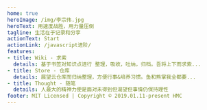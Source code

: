 ```yaml
---
home: true
heroImage: /img/李宗伟.jpg
heroText: 用速度战胜，用力量压倒
tagline: 生活在于记录和分享
actionText: Start
actionLink: /javascript进阶/
features:
- title: Wiki - 求索
  details: 基于书签对知识点进行 整理，吸收，吐纳，归档。吾将上下而求索...
- title: Store - 仓库
  details: 展望云仓库而归纳整理，方便行事&培养习惯。鱼和熊掌我全都要...
- title: Thought - 随笔
  details: 人最大的精神力便是面对未得到但渴望但事情仍保持理性
footer: MIT Licensed | Copyright © 2019.01.11-present HMC
---
```


